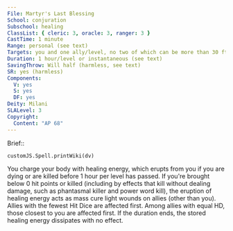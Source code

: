 ```yaml
---
File: Martyr's Last Blessing
School: conjuration
Subschool: healing
ClassList: { cleric: 3, oracle: 3, ranger: 3 }
CastTime: 1 minute
Range: personal (see text)
Targets: you and one ally/level, no two of which can be more than 30 ft. apart (see text)
Duration: 1 hour/level or instantaneous (see text)
SavingThrow: Will half (harmless, see text)
SR: yes (harmless)
Components:
  V: yes
  S: yes
  DF: yes
Deity: Milani
SLALevel: 3
Copyright:
  Content: "AP 68"
---
```

Brief:: 

```dataviewjs
customJS.Spell.printWiki(dv)
```

You charge your body with healing energy, which erupts from you if you are dying or are killed before 1 hour per level has passed. If you're brought below 0 hit points or killed (including by effects that kill without dealing damage, such as phantasmal killer and power word kill), the eruption of healing energy acts as mass cure light wounds on allies (other than you). Allies with the fewest Hit Dice are affected first. Among allies with equal HD, those closest to you are affected first. If the duration ends, the stored healing energy dissipates with no effect.
